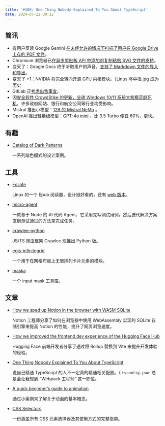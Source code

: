 ```yaml
---
title: '#109: One Thing Nobody Explained To You About TypeScript'
date: 2024-07-22 00:12
---
```




## 简讯

- 有用户反馈 Google Gemini [在未经允许的情况下扫描了用户在 Google Drive 上存的 PDF 文件](https://www.tomshardware.com/tech-industry/artificial-intelligence/gemini-ai-caught-scanning-google-drive-hosted-pdf-files-without-permission-user-complains-feature-cant-be-disabled)。
- Chromium 浏览器已[在异步剪贴板 API 中添加对复制粘贴 SVG 文件的支持](https://blogs.windows.com/msedgedev/2024/07/11/seamless-svg-copy-paste-on-the-web/)。
- 变天了：Google Docs 终于听取用户的声音，[支持了 Markdown 文件的导入和导出](https://workspaceupdates.googleblog.com/2024/07/import-and-export-markdown-in-google-docs.html)。
- 变天了 +1：NVIDIA 将[完全转向开源 GPU 内核模块](https://developer.nvidia.com/blog/nvidia-transitions-fully-towards-open-source-gpu-kernel-modules/)。（Linus 竖中指.jpg 成为历史
- GitLab 正[考虑出售事宜](https://www.reuters.com/markets/deals/google-backed-software-developer-gitlab-explores-sale-sources-say-2024-07-17)。
- 因[安全软件 CrowdStike 的更新，全球 Windows 10/11 系统大规模蓝屏死机](https://old.reddit.com/r/crowdstrike/comments/1e6vmkf/bsod_error_in_latest_crowdstrike_update/)，许多政府网站、银行和航空公司等行业均受影响。
- Mistral 推出小模型：[12B 的 Mistral NeMo](https://mistral.ai/news/mistral-nemo/) 。
- OpenAI 推出轻量级模型：[GPT-4o mini](https://openai.com/index/gpt-4o-mini-advancing-cost-efficient-intelligence/) ，比 3.5 Turbo 便宜 60%，更快。

## 有趣

- [Catalog of Dark Patterns](https://hallofshame.design/collection)
  
    一系列暗色模式的设计案例。
    

## 工具

- [Foliate](https://johnfactotum.github.io/foliate/)
  
    Linux 的一个 Epub 阅读器，设计挺好看的，还有 [web 版本](https://johnfactotum.github.io/foliate-js/reader.html)。
    
- [micro-agent](https://github.com/BuilderIO/micro-agent)
  
    一款基于 Node 的 AI 代码 Agent，它采用先写测试用例，然后迭代解决方案直到测试通过的方法来完成任务。
    
- [crawlee-python](https://github.com/apify/crawlee-python)
  
    JS/TS 爬虫框架 Crawlee 现推出 Python 版。
    
- [egjs-infinitegrid](https://github.com/naver/egjs-infinitegrid)
  
    一个用于在网格布局上无限排列卡片元素的模块。
    
- [maska](https://github.com/beholdr/maska)
  
    一个 input mask 工具库。
    

## 文章

- [How we sped up Notion in the browser with WASM SQLite](https://www.notion.so/blog/how-we-sped-up-notion-in-the-browser-with-wasm-sqlite)
  
    Notion 工程师分享了如何在浏览器中使用 WebAssembly 实现的 SQLite 存储引擎来提高 Notion 的性能，提升了网页浏览速度。
    
- [How we improved the frontend dev experience of the Hugging Face Hub](https://x.com/kramp/status/1813508891352953159)
  
    Hugging Face 前端开发者分享了通过将 Rollup 替换到 Vite 来提升开发体验的经验。
    
- [One Thing Nobody Explained To You About TypeScript](https://kettanaito.com/blog/one-thing-nobody-explained-to-you-about-typescript)
  
    说自己精通 TypeScript 的人不一定真的精通相关配置。（ `tsconfig.json` 总是会让我想到 “Webpack 工程师” 这一职位。
    
- [A quick beginner’s guide to animation](https://ralphammer.com/a-quick-beginners-guide-to-animation)
  
    通过小案例来了解关于动画的基本概念。
    
- [CSS Selectors](https://css-tricks.com/css-selectors/)
  
    一份涵盖所有 CSS 元素选择器及其使用方式的完整指南。